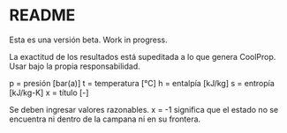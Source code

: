 # README

Esta es una versión beta. Work in progress.

La exactitud de los resultados está supeditada a lo que genera CoolProp. Usar bajo la propia responsabilidad.

p = presión [bar(a)]
t = temperatura [°C]
h = entalpía [kJ/kg]
s = entropía [kJ/kg-K]
x = título [-]

Se deben ingresar valores razonables.
x = -1 significa que el estado no se encuentra ni dentro de la campana ni en su frontera.
